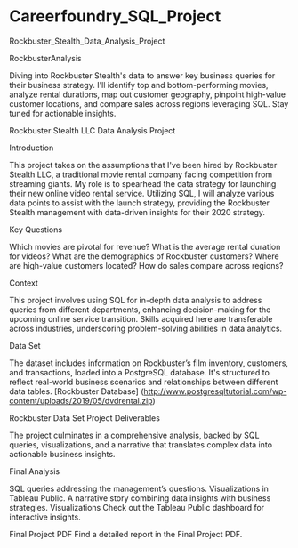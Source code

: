 # Careerfoundry_SQL_Project
Rockbuster_Stealth_Data_Analysis_Project 


RockbusterAnalysis

Diving into Rockbuster Stealth's data to answer key business queries for their business strategy. I'll identify top and bottom-performing movies, analyze rental durations, map out customer geography, pinpoint high-value customer locations, and compare sales across regions leveraging SQL. Stay tuned for actionable insights.

Rockbuster Stealth LLC Data Analysis Project

Introduction

This project takes on the assumptions that I've been hired by Rockbuster Stealth LLC, a traditional movie rental company facing competition from streaming giants. My role is to spearhead the data strategy for launching their new online video rental service. Utilizing SQL, I will analyze various data points to assist with the launch strategy, providing the Rockbuster Stealth management with data-driven insights for their 2020 strategy.

Key Questions

Which movies are pivotal for revenue?
What is the average rental duration for videos?
What are the demographics of Rockbuster customers?
Where are high-value customers located?
How do sales compare across regions?


Context

This project involves using SQL for in-depth data analysis to address queries from different departments, enhancing decision-making for the upcoming online service transition. Skills acquired here are transferable across industries, underscoring problem-solving abilities in data analytics.

Data Set

The dataset includes information on Rockbuster’s film inventory, customers, and transactions, loaded into a PostgreSQL database. It's structured to reflect real-world business scenarios and relationships between different data tables.
[Rockbuster Database] (http://www.postgresqltutorial.com/wp-content/uploads/2019/05/dvdrental.zip)

Rockbuster Data Set Project Deliverables

The project culminates in a comprehensive analysis, backed by SQL queries, visualizations, and a narrative that translates complex data into actionable business insights.

Final Analysis

SQL queries addressing the management’s questions.
Visualizations in Tableau Public.
A narrative story combining data insights with business strategies.
Visualizations
Check out the Tableau Public dashboard for interactive insights.

Final Project PDF
Find a detailed report in the Final Project PDF.

